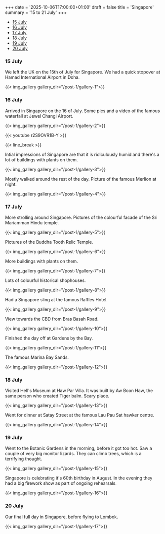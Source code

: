 +++
date = '2025-10-06T17:00:00+01:00'
draft = false
title = 'Singapore'
summary = '15 to 21 July'
+++

- [15 July](#15-july)
- [16 July](#16-july)
- [17 July](#17-july)
- [18 July](#18-july)
- [19 July](#19-july)
- [20 July](#20-july)

### 15 July

We left the UK on the 15th of July for Singapore. We had a quick stopover at Hamad International Airport in Doha.

{{< img_gallery gallery_dir="/post-1/gallery-1">}}

### 16 July

Arrived in Singapore on the 16 of July. Some pics and a video of the famous waterfall at Jewel Changi Airport.

{{< img_gallery gallery_dir="/post-1/gallery-2">}}

{{< youtube r2S9OVR1B-Y >}}

{{< line_break >}}

Intial impressions of Singapore are that it is ridiculously humid and there's a lot of buildings with plants on them.

{{< img_gallery gallery_dir="/post-1/gallery-3">}}

Mostly walked around the rest of the day. Picture of the famous Merlion at night.

{{< img_gallery gallery_dir="/post-1/gallery-4">}}

### 17 July

More strolling around Singapore. Pictures of the colourful facade of the Sri Mariamman Hindu temple.

{{< img_gallery gallery_dir="/post-1/gallery-5">}}

Pictures of the Buddha Tooth Relic Temple.

{{< img_gallery gallery_dir="/post-1/gallery-6">}}

More buildings with plants on them.

{{< img_gallery gallery_dir="/post-1/gallery-7">}}

Lots of colourful historical shophouses.

{{< img_gallery gallery_dir="/post-1/gallery-8">}}

Had a Singapore sling at the famous Raffles Hotel.

{{< img_gallery gallery_dir="/post-1/gallery-9">}}

View towards the CBD from Bras Basah Road.

{{< img_gallery gallery_dir="/post-1/gallery-10">}}

Finished the day off at Gardens by the Bay.

{{< img_gallery gallery_dir="/post-1/gallery-11">}}

The famous Marina Bay Sands.

{{< img_gallery gallery_dir="/post-1/gallery-12">}}

### 18 July

Visited Hell's Museum at Haw Par Villa. It was built by Aw Boon Haw, the same person who created Tiger balm. Scary place.

{{< img_gallery gallery_dir="/post-1/gallery-13">}}

Went for dinner at Satay Street at the famous Lau Pau Sat hawker centre.

{{< img_gallery gallery_dir="/post-1/gallery-14">}}

### 19 July

Went to the Botanic Gardens in the morning, before it got too hot. Saw a couple of very big monitor lizards. They can climb trees, which is a terrifying thought.

{{< img_gallery gallery_dir="/post-1/gallery-15">}}

Singapore is celebrating it's 60th birthday in August. In the evening they had a big firework show as part of ongoing rehearsals.

{{< img_gallery gallery_dir="/post-1/gallery-16">}}

### 20 July

Our final full day in Singapore, before flying to Lombok.

{{< img_gallery gallery_dir="/post-1/gallery-17">}}
